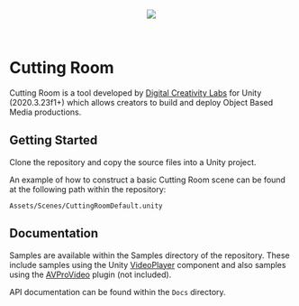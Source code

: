 </br>
<p align="center">
  <img src="https://user-images.githubusercontent.com/30237636/153431521-addef1a6-1031-4da9-827e-39013238c195.png"/>
</p>
</br>

# Cutting Room

Cutting Room is a tool developed by [Digital Creativity Labs](https://digitalcreativity.ac.uk/) for Unity (2020.3.23f1+) which allows creators to build and deploy Object Based Media productions.

## Getting Started

Clone the repository and copy the source files into a Unity project.

An example of how to construct a basic Cutting Room scene can be found at the following path within the repository:

`Assets/Scenes/CuttingRoomDefault.unity`

## Documentation

Samples are available within the Samples directory of the repository. These include samples using the Unity [VideoPlayer](https://docs.unity3d.com/ScriptReference/Video.VideoPlayer.html) component and also samples using the [AVProVideo](https://renderheads.com/products/avpro-video/) plugin (not included).

API documentation can be found within the `Docs` directory.
